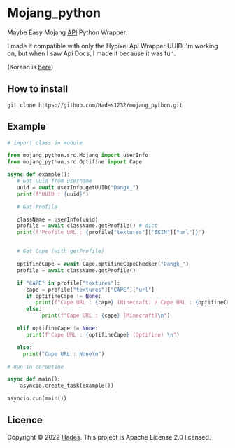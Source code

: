 # Mojang_python
Maybe Easy Mojang [API](https://mojang-api-docs.netlify.app/index.html) Python Wrapper.</br>

I made it compatible with only the Hypixel Api Wrapper UUID I'm working on, but when I saw Api Docs, I made it because it was fun.

(Korean is [here](https://github.com/Hades1232/mojang_python/blob/master/README.ko.md))

## How to install

```
git clone https://github.com/Hades1232/mojang_python.git 
```


## Example

```py
# import class in module

from mojang_python.src.Mojang import userInfo
from mojang_python.src.Optifine import Cape

async def example():
   # Get uuid from username
   uuid = await userInfo.getUUID("Dangk_")
   print(f"UUID : {uuid}")

   # Get Profile

   className = userInfo(uuid)
   profile = await className.getProfile() # dict
   print(f'Profile URL : {profile["textures"]["SKIN"]["url"]}')


   # Get Cape (with getProfile)

   optifineCape = await Cape.optifineCapeChecker("Dangk_")
   profile = await className.getProfile()

   if "CAPE" in profile["textures"]:
      cape = profile["textures"]["CAPE"]["url"]
      if optifineCape != None:
         print(f"Cape URL : {cape} (Minecraft) / Cape URL : {optifineCape} (Optifine)\n")
      else:
           print(f"Cape URL : {cape} (Minecraft)\n")

   elif optifineCape != None:
      print(f"Cape URL : {optifineCape} (Optifine) \n")

   else:
     print("Cape URL : None\n")

# Run in coroutine

async def main():
    asyncio.create_task(example())

asyncio.run(main())

```



    
## Licence

Copyright © 2022 [Hades](https://github.com/Hades1232).
This project is Apache License 2.0 licensed.




